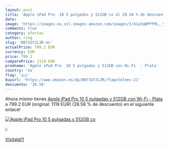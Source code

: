 ```yaml
---
layout: post
title: 'Apple iPad Pro  10 5 pulgadas y 512GB co al 28.58 % de descuento'
date: 
image: 'https://images-eu.ssl-images-amazon.com/images/I/41p3qWPPfML._SL200_.jpg'
comments: true
category: ofertas
author: ring
slug: 'B071GYJL3R-es'
actualPrice: 799.2 EUR
currency: EUR
price: 799.2
comparePrice: 1119 EUR
prodname: 'Apple iPad Pro  10 5 pulgadas y 512GB con Wi-Fi  - Plata'
country: 'es'
flag: '🇪🇸'
buyurl: 'https://www.amazon.es/dp/B071GYJL3R/?tag=tolees-21'
descuento: '28.58'
---
```


Ahora mismo tienes [Apple iPad Pro  10 5 pulgadas y 512GB con Wi-Fi  - Plata](https://www.amazon.es/dp/B071GYJL3R/?tag=tolees-21) a 799.2 EUR (original: 1119 EUR) (28.58 %  de descuento) en el siguiente enlace!

[![Apple iPad Pro  10 5 pulgadas y 512GB co](https://images-eu.ssl-images-amazon.com/images/I/41p3qWPPfML._SL200_.jpg)](https://www.amazon.es/dp/B071GYJL3R/?tag=tolees-21)

ℹ️:


[Visítala!!!](https://www.amazon.es/dp/B071GYJL3R/?tag=tolees-21)
